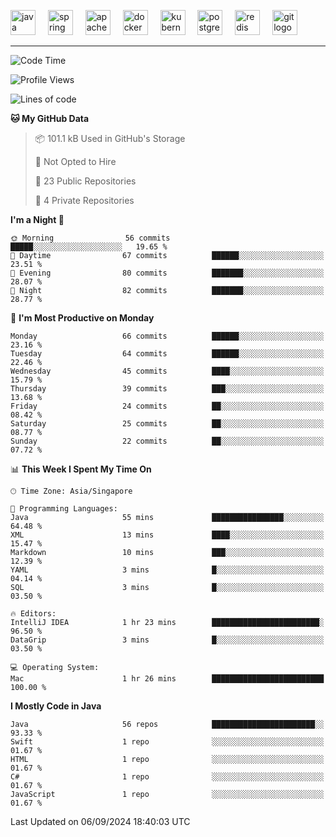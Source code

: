 <p align="left">
  <img src="https://cdn.jsdelivr.net/gh/devicons/devicon/icons/java/java-original.svg" height="40" alt="java logo"  />
  <img width="12" />
  <img src="https://cdn.jsdelivr.net/gh/devicons/devicon/icons/spring/spring-original.svg" height="40" alt="spring logo"  />
  <img width="12" />
  <img src="https://cdn.jsdelivr.net/gh/devicons/devicon/icons/apachekafka/apachekafka-original.svg" height="40" alt="apachekafka logo"  />
  <img width="12" />
  <img src="https://cdn.jsdelivr.net/gh/devicons/devicon/icons/docker/docker-original.svg" height="40" alt="docker logo"  />
  <img width="12" />
  <img src="https://cdn.jsdelivr.net/gh/devicons/devicon/icons/kubernetes/kubernetes-plain.svg" height="40" alt="kubernetes logo"  />
  <img width="12" />
  <img src="https://cdn.jsdelivr.net/gh/devicons/devicon/icons/postgresql/postgresql-original.svg" height="40" alt="postgresql logo"  />
  <img width="12" />
  <img src="https://cdn.jsdelivr.net/gh/devicons/devicon/icons/redis/redis-original.svg" height="40" alt="redis logo"  />
  <img width="12" />
  <img src="https://cdn.jsdelivr.net/gh/devicons/devicon/icons/git/git-original.svg" height="40" alt="git logo"  />
</p>


<!--<img src="https://media.giphy.com/media/LnQjpWaON8nhr21vNW/giphy.gif" width="60"> <em><b>I love connecting with different people</b> so if you want to say <b>hi, I'll be happy to meet you more!</b> 😊 </em> -->

---
<!--START_SECTION:waka-->
![Code Time](http://img.shields.io/badge/Code%20Time-2%2C045%20hrs%203%20mins-blue)

![Profile Views](http://img.shields.io/badge/Profile%20Views-0-blue)

![Lines of code](https://img.shields.io/badge/From%20Hello%20World%20I%27ve%20Written-104.1%20thousand%20lines%20of%20code-blue)

**🐱 My GitHub Data** 

> 📦 101.1 kB Used in GitHub's Storage 
 > 
> 🚫 Not Opted to Hire
 > 
> 📜 23 Public Repositories 
 > 
> 🔑 4 Private Repositories 
 > 
**I'm a Night 🦉** 

```text
🌞 Morning                56 commits          █████░░░░░░░░░░░░░░░░░░░░   19.65 % 
🌆 Daytime                67 commits          ██████░░░░░░░░░░░░░░░░░░░   23.51 % 
🌃 Evening                80 commits          ███████░░░░░░░░░░░░░░░░░░   28.07 % 
🌙 Night                  82 commits          ███████░░░░░░░░░░░░░░░░░░   28.77 % 
```
📅 **I'm Most Productive on Monday** 

```text
Monday                   66 commits          ██████░░░░░░░░░░░░░░░░░░░   23.16 % 
Tuesday                  64 commits          ██████░░░░░░░░░░░░░░░░░░░   22.46 % 
Wednesday                45 commits          ████░░░░░░░░░░░░░░░░░░░░░   15.79 % 
Thursday                 39 commits          ███░░░░░░░░░░░░░░░░░░░░░░   13.68 % 
Friday                   24 commits          ██░░░░░░░░░░░░░░░░░░░░░░░   08.42 % 
Saturday                 25 commits          ██░░░░░░░░░░░░░░░░░░░░░░░   08.77 % 
Sunday                   22 commits          ██░░░░░░░░░░░░░░░░░░░░░░░   07.72 % 
```


📊 **This Week I Spent My Time On** 

```text
🕑︎ Time Zone: Asia/Singapore

💬 Programming Languages: 
Java                     55 mins             ████████████████░░░░░░░░░   64.48 % 
XML                      13 mins             ████░░░░░░░░░░░░░░░░░░░░░   15.47 % 
Markdown                 10 mins             ███░░░░░░░░░░░░░░░░░░░░░░   12.39 % 
YAML                     3 mins              █░░░░░░░░░░░░░░░░░░░░░░░░   04.14 % 
SQL                      3 mins              █░░░░░░░░░░░░░░░░░░░░░░░░   03.50 % 

🔥 Editors: 
IntelliJ IDEA            1 hr 23 mins        ████████████████████████░   96.50 % 
DataGrip                 3 mins              █░░░░░░░░░░░░░░░░░░░░░░░░   03.50 % 

💻 Operating System: 
Mac                      1 hr 26 mins        █████████████████████████   100.00 % 
```

**I Mostly Code in Java** 

```text
Java                     56 repos            ███████████████████████░░   93.33 % 
Swift                    1 repo              ░░░░░░░░░░░░░░░░░░░░░░░░░   01.67 % 
HTML                     1 repo              ░░░░░░░░░░░░░░░░░░░░░░░░░   01.67 % 
C#                       1 repo              ░░░░░░░░░░░░░░░░░░░░░░░░░   01.67 % 
JavaScript               1 repo              ░░░░░░░░░░░░░░░░░░░░░░░░░   01.67 % 
```




 Last Updated on 06/09/2024 18:40:03 UTC
<!--END_SECTION:waka-->


<!--
**SimakovIgor/SimakovIgor** is a ✨ _special_ ✨ repository because its `README.md` (this file) appears on your GitHub profile.

Here are some ideas to get you started:

- 🔭 I’m currently working on ...
- 🌱 I’m currently learning ...
- 👯 I’m looking to collaborate on ...
- 🤔 I’m looking for help with ...
- 💬 Ask me about ...
- 📫 How to reach me: ...
- 😄 Pronouns: ...
- ⚡ Fun fact: ...
-->
